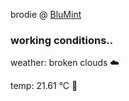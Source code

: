 brodie @ [BluMint](https://www.linkedin.com/company/blumint-io/)

<!--weather_start-->
### working conditions..

weather: broken clouds ☁️

temp: 21.61 °C 🥶

<!--weather_end-->
